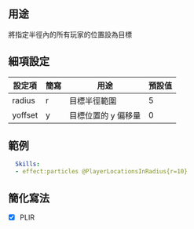 ## 用途
將指定半徑內的所有玩家的位置設為目標


## 細項設定
| 設定項 | 簡寫   | 用途  | 預設值 |
|-----------|-----------|----------------------------------------------------------------------|---------|
| radius| r | 目標半徑範圍   | 5   |
| yoffset   | y | 目標位置的 y 偏移量| 0   |


## 範例
```yaml
  Skills:
  - effect:particles @PlayerLocationsInRadius{r=10}
```


## 簡化寫法
- [x] PLIR